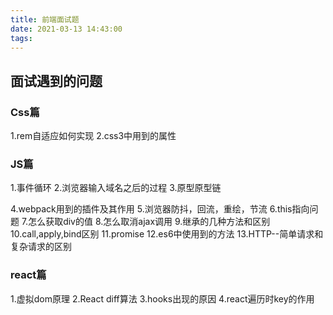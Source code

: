 ```yaml
---
title: 前端面试题
date: 2021-03-13 14:43:00
tags:
---
```

## 面试遇到的问题
### Css篇
1.rem自适应如何实现
2.css3中用到的属性
### JS篇
1.事件循环
2.浏览器输入域名之后的过程
3.原型原型链
<!-- more -->
4.webpack用到的插件及其作用
5.浏览器防抖，回流，重绘，节流
6.this指向问题
7.怎么获取div的值
8.怎么取消ajax调用
9.继承的几种方法和区别
10.call,apply,bind区别
11.promise
12.es6中使用到的方法
13.HTTP--简单请求和复杂请求的区别
### react篇
1.虚拟dom原理
2.React diff算法
3.hooks出现的原因
4.react遍历时key的作用

